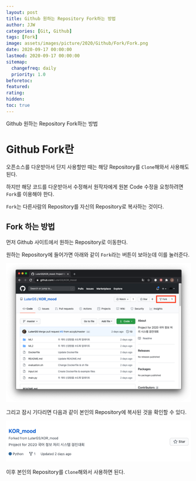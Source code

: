```yaml
---
layout: post
title: Github 원하는 Repository Fork하는 방법
author: JJW
categories: [Git, Github]
tags: [Fork]
image: assets/images/picture/2020/Github/Fork/Fork.png
date: 2020-09-17 00:00:00
lastmod: 2020-09-17 00:00:00
sitemap:
  changefreq: daily
  priority: 1.0
beforetoc:
featured:
rating:
hidden:
toc: true
---
```


Github 원하는 Repository Fork하는 방법

# Github Fork란

오픈소스를 다운받아서 단지 사용할만 때는 해당 Repository를 `Clone`해와서 사용해도 된다.

하지만 해당 코드를 다운받아서 수정해서 원작자에게 원본 Code 수정을 요청하려면 `Fork`를 이용해야 한다.

`Fork`는 다른사람의 Repository를 자신의 Repository로 복사하는 것이다.

## Fork 하는 방법

먼저 Github 사이트에서 원하는 Repository로 이동한다.

원하는 Repository에 들어가면 아래와 같이 `Fork`라는 버튼이 보아눈데 이를 눌러준다.

<img class="blogPict" src="/assets/images/picture/2020/Github/Fork/Fork_1.png">

그리고 잠시 기다리면 다음과 같이 본인의 Repository에 복사된 것을 확인할 수 있다.

<img class="blogPict" src="/assets/images/picture/2020/Github/Fork/Fork_2.png">

이후 본인의 Repository를 `Clone`해와서 사용하면 된다.
